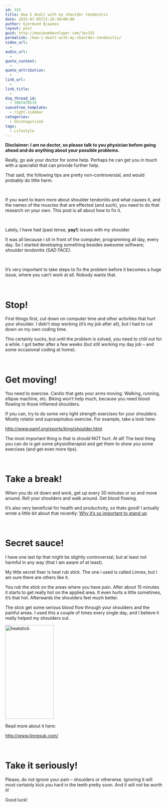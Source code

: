 ```yaml
---
id: 315
title: How I dealt with my shoulder tendonitis
date: 2015-07-05T21:26:38+00:00
author: Gjermund Bjaanes
layout: post
guid: http://maximumdeveloper.com/?p=315
permalink: /how-i-dealt-with-my-shoulder-tendonitis/
video_url:
  - 
audio_url:
  - 
quote_content:
  - 
quote_attribution:
  - 
link_url:
  - 
link_title:
  - 
dsq_thread_id:
  - 3907470578
suevafree_template:
  - right-sidebar
categories:
  - Uncategorized
tags:
  - Lifestyle
---
```

**Disclaimer: I am no doctor, so please talk to you physician before going ahead and do anything about your possible problems.**

Really, go ask your doctor for some help. Perhaps he can get you in touch with a specialist that can provide further help.

That said, the following tips are pretty non-controversial, and would probably do little harm.

&nbsp;

If you want to learn more about shoulder tendonitis and what causes it, and the names of the muscles that are effected (and such), you need to do that research on your own. This post is all about how to fix it.

&nbsp;

Lately, I have had (past tense, **yay!**) issues with my shoulder.

It was all because i sit in front of the computer, programming all day, every day. So I started developing something besides awesome software; _shoulder tendonitis (SAD FACE)_.

&nbsp;

It&#8217;s very important to take steps to fix the problem before it becomes a huge issue, where you can&#8217;t work at all. Nobody wants that.

&nbsp;

# Stop!

First things first, cut down on computer time and other activities that hurt your shoulder. I didn&#8217;t stop working (it&#8217;s my job after all), but I had to cut down on my own coding time.

This certainly sucks, but until the problem is solved, you need to chill out for a while. I got better after a few weeks (but still working my day job &#8211; and some occasional coding at home).

&nbsp;

# Get moving!

You need to exercise. Cardio that gets your arms moving. Walking, running, ellipse machine, etc. Biking won&#8217;t help much, because you need blood flowing to those inflamed shoulders.

If you can, try to do some very light strength exercises for your shoulders. Mostly rotator and supraspinatus exercise. For example, take a look here:
  
<a href="http://www.pamf.org/sports/king/shoulder.html" target="_blank">http://www.pamf.org/sports/king/shoulder.html</a>

The most important thing is that is should NOT hurt. At all! The best thing you can do is get some physiotherapist and get them to show you some exercises (and get even more tips).

&nbsp;

# Take a break!

When you do sit down and work, get up every 30 minutes or so and move around. Roll your shoulders and walk around. Get blood flowing.

It&#8217;s also very beneficial for health and productivity, so thats good! I actually wrote a little bit about that recently: <a href="http://maximumdeveloper.com/why-its-so-important-to-stand-up/" target="_blank">Why it’s so important to stand up</a>

&nbsp;

# Secret sauce!

I have one last tip that might be slightly controversial, but at least not harmful in any way (that I am aware of at least).

My little secret fixer is heat rub stick. The one i used is called Linnex, but I am sure there are others like it.

You rub the stick on the areas where you have pain. After about 15 minutes it starts to get really hot on the applied area. It even hurts a little sometimes, it’s that hot. Afterwards the shoulders feel much better.

The stick get some serious blood flow through your shoulders and the painful areas. I used this a couple of times every single day, and I believe it really helped my shoulders out.

[<img class="alignnone size-full wp-image-318" src="http://maximumdeveloper.com/wp-content/uploads/2015/07/heatstick.png" alt="heatstick" width="155" height="300" />](http://maximumdeveloper.com/wp-content/uploads/2015/07/heatstick.png)

Read more about it here:
  
<a href="http://www.linnexuk.com/" target="_blank">http://www.linnexuk.com/</a>

&nbsp;

# Take it seriously!

Please, do not ignore your pain &#8211; shoulders or otherwise. Ignoring it will most certainly kick you hard in the teeth pretty soon. And it will _not_ be worth it!

Good luck!

<div class="addtoany_share_save_container addtoany_content_bottom">
  <div class="a2a_kit a2a_kit_size_32 addtoany_list a2a_target" id="wpa2a_35">
    <a class="a2a_button_facebook" href="http://www.addtoany.com/add_to/facebook?linkurl=http%3A%2F%2Fgjermundbjaanes.com%2Fhow-i-dealt-with-my-shoulder-tendonitis%2F&linkname=How%20I%20dealt%20with%20my%20shoulder%20tendonitis" title="Facebook" rel="nofollow" target="_blank"></a><a class="a2a_button_twitter" href="http://www.addtoany.com/add_to/twitter?linkurl=http%3A%2F%2Fgjermundbjaanes.com%2Fhow-i-dealt-with-my-shoulder-tendonitis%2F&linkname=How%20I%20dealt%20with%20my%20shoulder%20tendonitis" title="Twitter" rel="nofollow" target="_blank"></a><a class="a2a_button_google_plus" href="http://www.addtoany.com/add_to/google_plus?linkurl=http%3A%2F%2Fgjermundbjaanes.com%2Fhow-i-dealt-with-my-shoulder-tendonitis%2F&linkname=How%20I%20dealt%20with%20my%20shoulder%20tendonitis" title="Google+" rel="nofollow" target="_blank"></a><a class="a2a_dd addtoany_share_save" href="https://www.addtoany.com/share"></a>
  </div>
</div>